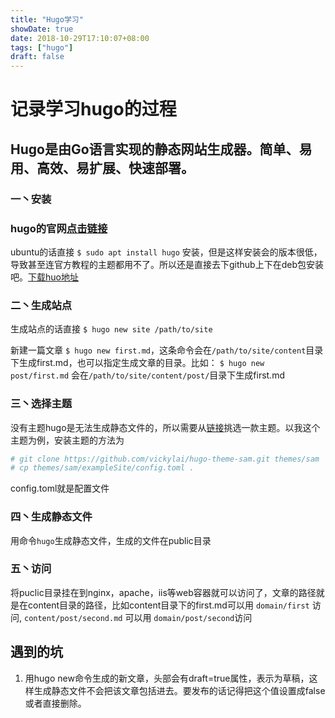 ```yaml
---
title: "Hugo学习"
showDate: true
date: 2018-10-29T17:10:07+08:00
tags: ["hugo"]
draft: false
---
```


# 记录学习hugo的过程

## Hugo是由Go语言实现的静态网站生成器。简单、易用、高效、易扩展、快速部署。

### 一丶安装

### hugo的官网[点击链接](https://gohugo.io/)

ubuntu的话直接 `$ sudo apt install hugo` 安装，但是这样安装会的版本很低，导致甚至连官方教程的主题都用不了。所以还是直接去下github上下在deb包安装吧。[下载huo地址](https://github.com/gohugoio/hugo/releases)

### 二丶生成站点

生成站点的话直接 `$ hugo new site /path/to/site`

新建一篇文章 `$ hugo new first.md`，这条命令会在`/path/to/site/content`目录下生成first.md，也可以指定生成文章的目录。比如： `$ hugo new post/first.md` 会在`/path/to/site/content/post/`目录下生成first.md

### 三丶选择主题

没有主题hugo是无法生成静态文件的，所以需要从[链接](https://themes.gohugo.io/)挑选一款主题。以我这个主题为例，安装主题的方法为

```bash
# git clone https://github.com/vickylai/hugo-theme-sam.git themes/sam
# cp themes/sam/exampleSite/config.toml .
```

config.toml就是配置文件

### 四丶生成静态文件

用命令`hugo`生成静态文件，生成的文件在public目录

### 五丶访问

将puclic目录挂在到nginx，apache，iis等web容器就可以访问了，文章的路径就是在content目录的路径，比如content目录下的first.md可以用  `domain/first` 访问, `content/post/second.md` 可以用 `domain/post/second`访问

## 遇到的坑

1. 用hugo new命令生成的新文章，头部会有draft=true属性，表示为草稿，这样生成静态文件不会把该文章包括进去。要发布的话记得把这个值设置成false或者直接删除。